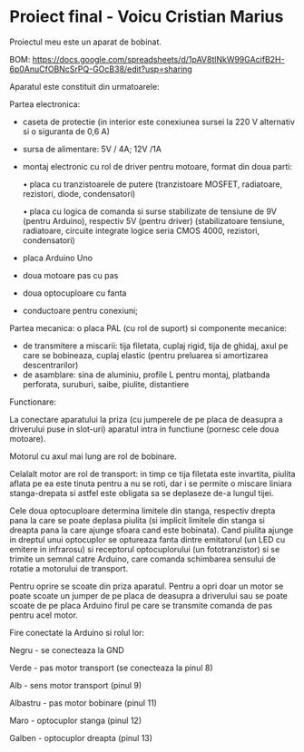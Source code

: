 # Proiect final - Voicu Cristian Marius

Proiectul meu este un aparat de bobinat.

BOM: https://docs.google.com/spreadsheets/d/1pAV8tlNkW99GAcifB2H-6p0AnuCfOBNcSrPQ-GOcB38/edit?usp=sharing

Aparatul este constituit din urmatoarele:


Partea electronica:

-	caseta de protectie (in interior este conexiunea sursei la 220 V alternativ si o siguranta de 0,6 A)
-	sursa de alimentare: 5V / 4A;  12V /1A
-	montaj electronic cu rol de driver pentru motoare, format din doua parti:

    •	placa cu tranzistoarele de putere (tranzistoare MOSFET, radiatoare, rezistori, diode, condensatori)

    •	placa cu logica de comanda si surse stabilizate de tensiune de 9V (pentru Arduino), respectiv 5V (pentru driver)  (stabilizatoare tensiune, radiatoare, circuite integrate logice seria CMOS 4000, rezistori, condensatori) 
-	placa Arduino Uno
-	doua motoare pas cu pas
-	doua optocuploare cu fanta
-	conductoare pentru conexiuni;



Partea mecanica:
o placa PAL (cu rol de suport) si componente mecanice:
-	de transmitere a miscarii: tija filetata, cuplaj rigid, tija de ghidaj, axul pe care se bobineaza, cuplaj elastic (pentru preluarea si amortizarea descentrarilor)
-	de asamblare: sina de aluminiu, profile L pentru montaj, platbanda perforata, suruburi, saibe, piulite, distantiere




Functionare:

La conectare aparatului la priza (cu jumperele de pe placa de deasupra a driverului puse in slot-uri) aparatul intra in functiune (pornesc cele doua motoare).

Motorul cu axul mai lung are rol de bobinare.

Celalalt motor are rol de transport: in timp ce tija filetata este invartita, piulita aflata pe ea este tinuta pentru a nu se roti, dar i se permite o miscare liniara stanga-drepata si astfel este obligata sa se deplaseze de-a lungul tijei.

Cele doua optocuploare determina limitele din stanga, respectiv drepta pana la care se poate deplasa piulita (si implicit limitele din stanga si dreapta pana la care ajunge sfoara cand este bobinata). Cand piulita ajunge in dreptul unui optocuplor se optureaza fanta dintre emitatorul (un LED cu emitere in infrarosu) si receptorul optocuplorului (un fototranzistor) si se trimite un semnal catre Arduino, care comanda schimbarea sensului de rotatie a motorului de transport.

Pentru oprire se scoate din priza aparatul. Pentru a opri doar un motor se poate scoate un jumper de pe placa de deasupra a driverului sau se poate scoate de pe placa Arduino firul pe care se transmite comanda de pas pentru acel motor.




Fire conectate la Arduino si rolul lor:

Negru - se conecteaza la GND

Verde - pas motor transport (se conecteaza la pinul 8)

Alb - sens motor transport (pinul 9)

Albastru - pas motor bobinare (pinul 11)

Maro - optocuplor stanga (pinul 12)

Galben - optocuplor dreapta (pinul 13)
